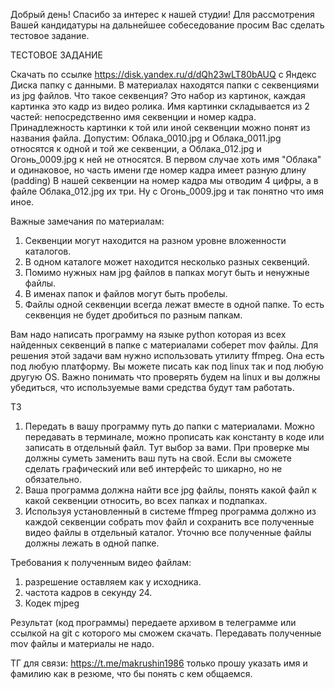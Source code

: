 Добрый день! Спасибо за интерес к нашей студии! Для рассмотрения Вашей кандидатуры на дальнейшее собеседование просим Вас сделать тестовое задание.

ТЕСТОВОЕ ЗАДАНИЕ

Скачать по ссылке https://disk.yandex.ru/d/dQh23wLT80bAUQ с Яндекс Диска папку с данными.
В материалах находятся папки с секвенциями из jpg файлов. Что такое секвенция? Это набор из картинок, каждая картинка это кадр из видео ролика. Имя картинки складывается из 2 частей: непосредственно имя секвенции и номер кадра. Принадлежность картинки к той или иной секвенции можно понят из названия файла. Допустим: Облака_0010.jpg и Облака_0011.jpg относятся к одной и той же секвенции, а Облака_012.jpg и Огонь_0009.jpg к ней не относятся. В первом случае хоть имя "Облака" и одинаковое, но часть имени где номер кадра имеет разную длину (padding) В нашей секвенции на номер кадра мы отводим 4 цифры, а в файле Облака_012.jpg их три. Ну с Огонь_0009.jpg и так понятно что имя иное.

Важные замечания по материалам:
1. Секвенции могут находится на разном уровне вложенности каталогов.
2. В одном каталоге может находится несколько разных секвенций.
3. Помимо нужных нам jpg файлов в папках могут быть и ненужные файлы.
4. В именах папок и файлов могут быть пробелы.
5. Файлы одной секвенции всегда лежат вместе в одной папке. То есть секвенция не будет дробиться по разным папкам.

Вам надо написать программу на языке python которая из всех найденных секвенций в папке с материалами соберет mov файлы. Для решения этой задачи вам нужно использовать утилиту ffmpeg. Она есть под любую платформу. Вы можете писать как под linux так и под любую другую OS. Важно понимать что проверять будем на linux и вы должны убедиться, что используемые вами средства будут там работать.

ТЗ
1. Передать в вашу программу путь до папки с материалами. Можно передавать в терминале, можно прописать как константу в коде или записать в отдельный файл. Тут выбор за вами. При проверке мы должны суметь заменить ваш путь на свой. Если вы сможете сделать графический или веб интерфейс то шикарно, но не обязательно.
2. Ваша программа должна найти все jpg файлы, понять какой файл к какой секвенции относить, во всех папках и подпапках.
3. Используя установленный в системе ffmpeg программа должно из каждой секвенции собрать mov файл и сохранить все полученные видео файлы в отдельный каталог. Уточню все полученные файлы должны лежать в одной папке.

Требования к полученным видео файлам:
1. разрешение оставляем как у исходника.
2. частота кадров в секунду 24.
3. Кодек mjpeg

Результат (код программы) передаете архивом в телеграмме или ссылкой на git с которого мы сможем скачать. Передавать полученные mov файлы и материалы не надо.

ТГ для связи: https://t.me/makrushin1986
только прошу указать имя и фамилию как в резюме, что бы понять с кем общаемся.